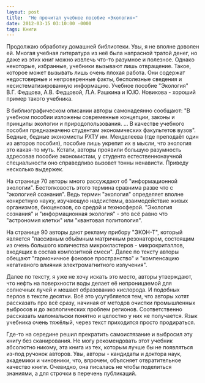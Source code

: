 ```yaml
---
layout: post
title:  "Не прочитал учебное пособие «Экология»"
date: 2012-03-15 03:10:00 -0000
tags: Книги
---
```


Продолжаю обработку домашней библиотеки. Увы, я не вполне доволен ей. Многая учебная литература из неё была напрасной тратой денег, но даже из этих книг можно извлечь что-то разумное и полезное. Однако некоторые, избранные, учебники вызывают лишь отвращение. Такое, которое может вызывать лишь очень плохая работа. Они содержат недостоверные и непроверенные факты, бесполезные сведения и несистематизированную информацию. Учебное пособие "Экология" В.Г. Федцова, А.В. Федцовой, Л.А. Рашкина и Ю.Ю. Новикова - хороший пример такого учебника.

В библиографическом описании авторы самонадеянно сообщают: "В учебном пособии изложены современные концепции, законы и принципы экологии и природопользования. ... В качестве учебного пособия предназначено студентам экономических факультетов вузов". Бедные, бедные экономисты РХТУ им. Менделеева (где преподаёт один из авторов пособия), пособие лишь укрепит их в мысли, что экология это какая-то муть. Кстати, авторы проявили большую разумность адресовав пособие экономистам, у студента естественнонаучной специальности оно справедливо вызовет тонны ненависти. Приведу несколько выдержек.

На странице 70 авторы много рассуждают об "информационной экологии". Бестолковость этого термина сравнима разве что с "экологией сознания". Ведь термин "экология" определяет вполне конкретную науку, изучающую надсистемы, взаимодействие живых организмов, биоценозов, со средой и техносферой. "Экология сознания" и "информационная экология" - это всё равно что "астрономия клетки" или "квантовая политология".

На странице 90 авторы дают рекламу прибору "ЭКОН-Т", который является "пассивным объёмным матричным резонатором, состоящим из очень большого количества микрокластеров - микрокриталлов, входящих в состав композитной смеси". Далее по тексту авторы обещают "гармоничное фоновое пространство" и "компенсацию негативного влияния электромагнитного излучения".

Далее по тексту, я уже не хочу искать это место, авторы утверждают, что нефть на поверхности воды делает её непроницаемой для солнечных лучей и мешает образованию кислорода. И подобных перлов в тексте десятки. Всё это усугубляется тем, что авторы хотят рассказать про всё сразу, начиная от методов очистки промышленных выбросов и до экологических проблем регионов. Соответственно рассказать маломальски понятно и целостно у них не получается. Язык учебника очень тяжёлый, через текст приходится просто продираться. 

Где-то на середине решил прекратить самоистязание и выбросил эту книгу без сканирования. Не могу рекомендовать этот учебник абсолютно никому, эта книга из тех, которым лучше бы не появляться из-под ручонок авторов. Увы, авторы - кандидаты и доктора наук, академики и чиновники, что, впрочем, объясняет отвратительное качество книги. Очевидно, она писалась не чтобы поделиться знаниями, а для строчки в перечень публикаций.